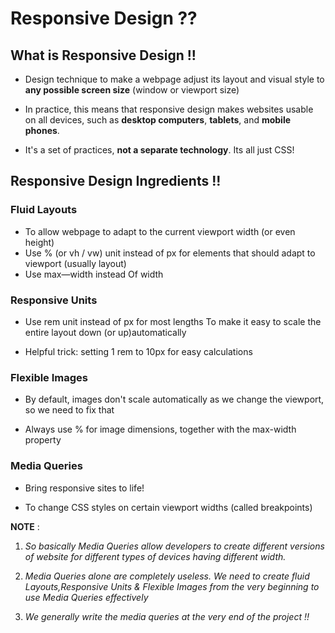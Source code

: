 # Responsive Design ??

## What is Responsive Design !!

- Design technique to make a webpage adjust its layout and visual style to **any possible screen size** (window or viewport size)

- In practice, this means that responsive design makes websites usable on all devices, such as **desktop computers**, **tablets**, and **mobile phones**.

- It's a set of practices, **not a separate technology**. Its all just CSS!

## Responsive Design Ingredients !!

### Fluid Layouts

- To allow webpage to adapt to the current viewport width (or even height)
- Use % (or vh / vw) unit instead of px for elements that should adapt to viewport (usually layout)
- Use max—width instead Of width

### Responsive Units

- Use rem unit instead of px for most lengths To make it easy to scale the entire layout down (or up)automatically

- Helpful trick: setting 1 rem to 10px for easy calculations

### Flexible Images

- By default, images don't scale automatically as we change the viewport, so we need to fix that

- Always use % for image dimensions, together with the max-width property

### Media Queries

- Bring responsive sites to life!

- To change CSS styles on certain viewport widths (called breakpoints)

**NOTE** :

1. _So basically Media Queries allow developers to create different versions of website for different types of devices having different width._

2. _Media Queries alone are completely useless. We need to create fluid Layouts,Responsive Units & Flexible Images from the very beginning to use Media Queries effectively_

3. _We generally write the media queries at the very end of the project !!_
